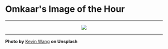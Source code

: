 # Omkaar's Image of the Hour

---

<div align="center">

<a href="https://unsplash.com/photos/people-walk-up-stairs-towards-a-dark-entrance-Kaa9kvLoAkw">
  <img src="https://images.unsplash.com/photo-1752654976656-d713bb2bc2a3?crop=entropy&cs=tinysrgb&fit=max&fm=jpg&ixid=M3w3NjA2Nzh8MHwxfHJhbmRvbXx8fHx8fHx8fDE3NTMwMjM2MDB8&ixlib=rb-4.1.0&q=80&w=1080" style="max-width:100%; height:auto;">
</a>



</div>

---

**Photo by** [Kevin Wang](https://unsplash.com/@kevin_w_) **on Unsplash**
